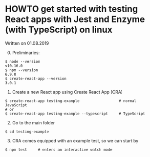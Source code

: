 # HOWTO get started with testing React apps with Jest and Enzyme (with TypeScript) on linux

Written on 01.08.2019

0. Preliminaries:

```
$ node --version
v10.16.0
$ npm --version
6.9.0
$ create-react-app --version
3.0.1
```

1. Create a new React app using Create React App (CRA)

```
$ create-react-app testing-example                  # normal JavaScript
# or 
$ create-react-app testing-example --typescript     # TypeScript
```

2. Go to the main folder

```
$ cd testing-example
```

3. CRA comes equipped with an example test, so we can start by

```
$ npm test     # enters an interactive watch mode
```


